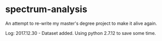 # spectrum-analysis
An attempt to re-write my master's degree project to make it alive again.

Log:
2017.12.30 - Dataset added. Using python 2.7.12 to save some time.
